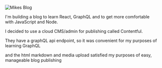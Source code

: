 ![Mikes Blog](https://www.mike-jarvis.com)

I'm building a blog to learn React, GraphQL and to get more comfortable with JavaScript and Node.

I decided to use a cloud CMS/admin for publishing called Contentful.

They have a graphQL api endpoint, so it was convenient for my purposes of learning GraphQL

and the html markdown and media upload satisfied my purposes of easy, manageable blog publishing

